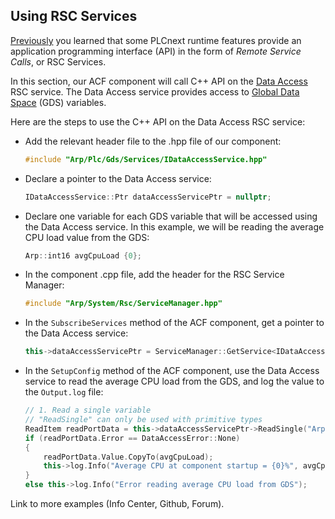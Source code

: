 ## Using RSC Services

[Previously][rsc-services] you learned that some PLCnext runtime features provide an application programming interface (API) in the form of *Remote Service Calls*, or RSC Services.

In this section, our ACF component will call C++ API on the [Data Access][data-access] RSC service. The Data Access service provides access to [Global Data Space][gds-info] (GDS) variables.

Here are the steps to use the C++ API on the Data Access RSC service:

- Add the relevant header file to the .hpp file of our component:

   ```cpp
   #include "Arp/Plc/Gds/Services/IDataAccessService.hpp"
   ```

- Declare a pointer to the Data Access service:

   ```cpp
   IDataAccessService::Ptr dataAccessServicePtr = nullptr;
   ```

- Declare one variable for each GDS variable that will be accessed using the Data Access service. In this example, we will be reading the average CPU load value from the GDS:

   ```cpp
   Arp::int16 avgCpuLoad {0};
   ```

- In the component .cpp file, add the header for the RSC Service Manager:

   ```cpp
   #include "Arp/System/Rsc/ServiceManager.hpp"
   ```

- In the `SubscribeServices` method of the ACF component, get a pointer to the Data Access service:

   ```cpp
   this->dataAccessServicePtr = ServiceManager::GetService<IDataAccessService>();
   ```

- In the `SetupConfig` method of the ACF component, use the Data Access service to read the average CPU load from the GDS, and log the value to the `Output.log` file:

   ```cpp
   // 1. Read a single variable
   // "ReadSingle" can only be used with primitive types
   ReadItem readPortData = this->dataAccessServicePtr->ReadSingle("Arp.Plc.Eclr/DEVICE_STATE.CPU_LOAD_ALL_CORES");
   if (readPortData.Error == DataAccessError::None)
   {
       readPortData.Value.CopyTo(avgCpuLoad);
       this->log.Info("Average CPU at component startup = {0}%", avgCpuLoad);
   }
   else this->log.Info("Error reading average CPU load from GDS");
   ```




Link to more examples (Info Center, Github, Forum).

[rsc-services]: ch03-05-rsc-services.md
[data-access]: https://api.plcnext.help/api_docs_2021-0-LTS/classArp_1_1Plc_1_1Gds_1_1Services_1_1IDataAccessService.html 
[gds-info]: https://www.plcnext.help/te/PLCnext_Runtime/GDS_Global_Data_Space.htm "PLCnext Info Center"
